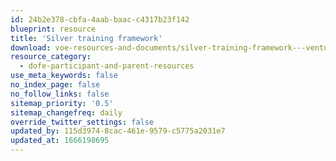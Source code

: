 ```yaml
---
id: 24b2e378-cbfa-4aab-baac-c4317b23f142
blueprint: resource
title: 'Silver training framework'
download: voe-resources-and-documents/silver-training-framework---venture-out.pdf
resource_category:
  - dofe-participant-and-parent-resources
use_meta_keywords: false
no_index_page: false
no_follow_links: false
sitemap_priority: '0.5'
sitemap_changefreq: daily
override_twitter_settings: false
updated_by: 115d3974-8cac-461e-9579-c5775a2031e7
updated_at: 1666198695
---
```

